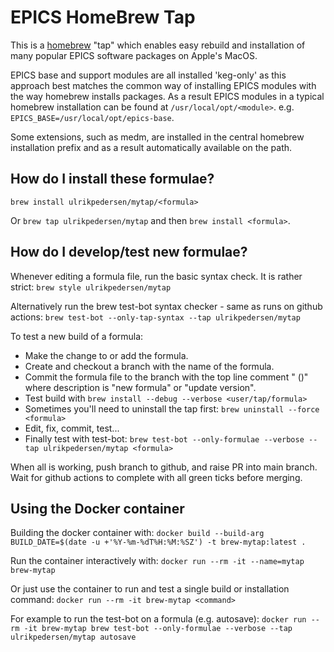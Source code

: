 # EPICS HomeBrew Tap

This is a [homebrew](https://brew.sh/) "tap" which enables easy rebuild and installation of many popular EPICS software packages on Apple's MacOS.

EPICS base and support modules are all installed 'keg-only' as this approach best matches the common way of installing EPICS modules with the way homebrew installs packages. As a result EPICS modules in a typical homebrew installation can be found at `/usr/local/opt/<module>`. e.g. `EPICS_BASE=/usr/local/opt/epics-base`.

Some extensions, such as medm, are installed in the central homebrew installation prefix and as a result automatically available on the path.

## How do I install these formulae?
`brew install ulrikpedersen/mytap/<formula>`

Or `brew tap ulrikpedersen/mytap` and then `brew install <formula>`.

## How do I develop/test new formulae?

Whenever editing a formula file, run the basic syntax check. It is rather strict:
`brew style ulrikpedersen/mytap`

Alternatively run the brew test-bot syntax checker - same as runs on github actions:
`brew test-bot --only-tap-syntax --tap ulrikpedersen/mytap`

To test a new build of a formula:
 * Make the change to or add the formula.
 * Create and checkout a branch with the name of the formula.
 * Commit the formula file to the branch with the top line comment "<formula> <version> (<description>)" where description is "new formula" or "update version".
 * Test build with `brew install --debug --verbose <user/tap/formula>`
  * Sometimes you'll need to uninstall the tap first: `brew uninstall --force <formula>`
 * Edit, fix, commit, test...
 * Finally test with test-bot: `brew test-bot --only-formulae --verbose --tap ulrikpedersen/mytap <formula>`

When all is working, push branch to github, and raise PR into main branch. Wait for github actions to complete with all green ticks before merging.

## Using the Docker container

Building the docker container with:
`docker build --build-arg BUILD_DATE=$(date -u +'%Y-%m-%dT%H:%M:%SZ') -t brew-mytap:latest .`

Run the container interactively with:
`docker run --rm -it --name=mytap brew-mytap`

Or just use the container to run and test a single build or installation command:
`docker run --rm -it brew-mytap <command>`

For example to run the test-bot on a formula (e.g. autosave):
`docker run --rm -it brew-mytap brew test-bot --only-formulae --verbose --tap ulrikpedersen/mytap autosave`

